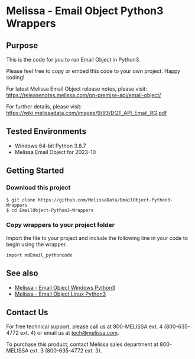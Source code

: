 # Melissa - Email Object Python3 Wrappers

## Purpose

This is the code for you to run Email Object in Python3.
    
Please feel free to copy or embed this code to your own project. Happy coding!

For latest Melissa Email Object release notes, please visit: https://releasenotes.melissa.com/on-premise-api/email-object/

For further details, please visit: https://wiki.melissadata.com/images/9/93/DQT_API_Email_RG.pdf

## Tested Environments

- Windows 64-bit Python 3.8.7
- Melissa Email Object for 2023-10

## Getting Started

### Download this project
```
$ git clone https://github.com/MelissaData/EmailObject-Python3-Wrappers
$ cd EmailObject-Python3-Wrappers
```

### Copy wrappers to your project folder

Import the file to your project and include the following line in your code to begin using the wrapper.

```
import mdEmail_pythoncode
```

## See also

- [Melissa - Email Object Windows Python3](https://github.com/MelissaData/EmailObject-Python3)
- [Melissa - Email Object Linux Python3](https://github.com/MelissaData/EmailObject-Python3)
    
## Contact Us

For free technical support, please call us at 800-MELISSA ext. 4
(800-635-4772 ext. 4) or email us at tech@melissa.com.

To purchase this product, contact Melissa sales department at
800-MELISSA ext. 3 (800-635-4772 ext. 3).
